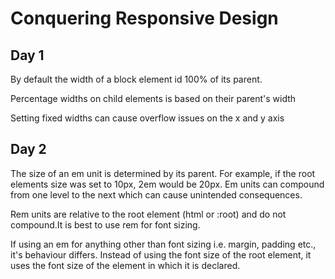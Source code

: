 # Conquering Responsive Design

## Day 1

By default the width of a block element id 100% of its parent.

Percentage widths on child elements is based on their parent's width

Setting fixed widths can cause overflow issues on the x and y axis

## Day 2

The size of an em unit is determined by its parent. For example, if the root elements size was set to 10px, 2em would be 20px. Em units can compound from one level to the next which can cause unintended consequences.

Rem units are relative to the root element (html or :root) and do not compound.It is best to use rem for font sizing.

If using an em for anything other than font sizing i.e. margin, padding etc., it's behaviour differs. Instead of using the font size of the root element, it uses the font size of the element in which it is declared.
